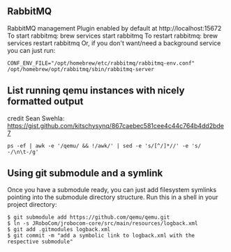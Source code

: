 ## RabbitMQ
RabbitMQ management Plugin enabled by default at http://localhost:15672
To start rabbitmq:
  brew services start rabbitmq
To restart rabbitmq:
  brew services restart rabbitmq
Or, if you don't want/need a background service you can just run:
```
CONF_ENV_FILE="/opt/homebrew/etc/rabbitmq/rabbitmq-env.conf" /opt/homebrew/opt/rabbitmq/sbin/rabbitmq-server
```
## List running qemu instances with nicely formatted output
credit Sean Swehla: https://gist.github.com/kitschysynq/867caebec581cee4c44c764b4dd2bde7
```
ps -ef | awk -e '/qemu/ && !/awk/' | sed -e 's/[^/]*//' -e 's/ -/\n\t-/g'
```


## Using git submodule and a symlink
Once you have a submodule ready, you can just add filesystem symlinks pointing into the submodule directory structure.
Run this in a shell in your project directory:
```
$ git submodule add https://github.com/qemu/qemu.git
$ ln -s JRoboCom/jrobocom-core/src/main/resources/logback.xml
$ git add .gitmodules logback.xml
$ git commit -m "add a symbolic link to logback.xml with the respective submodule"
```

